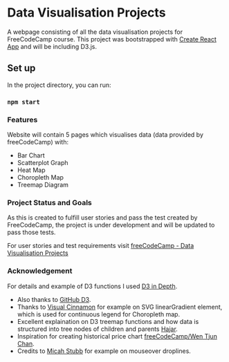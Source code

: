 # Data Visualisation Projects

A webpage consisting of all the data visualisation projects for FreeCodeCamp course. This project was bootstrapped with [Create React App](https://github.com/facebook/create-react-app) and will be including D3.js.

## Set up

In the project directory, you can run:

### `npm start`

### Features

Website will contain 5 pages which visualises data (data provided by freeCodeCamp) with:
- Bar Chart 
- Scatterplot Graph 
- Heat Map
- Choropleth Map 
- Treemap Diagram

### Project Status and Goals

As this is created to fulfill user stories and pass the test created by FreeCodeCamp, the project is under development and will be updated to pass those tests. 

For user stories and test requirements visit [freeCodeCamp - Data Visualisation Projects](https://www.freecodecamp.org/learn/data-visualization/#data-visualization-projects)

### Acknowledgement 

For details and example of D3 functions I used [D3 in Depth](https://www.d3indepth.com/).
- Also thanks to [GitHub D3](https://github.com/d3).
- Thanks to [Visual Cinnamon](https://www.visualcinnamon.com/2016/05/smooth-color-legend-d3-svg-gradient/) for example on SVG linearGradient element, which is used for continuous legend for Choropleth map.
- Excellent explaination on D3 treemap functions and how data is structured into tree nodes of children and parents [Hajar](https://dev.to/hajarnasr/treemaps-with-d3-js-55p7).
- Inspiration for creating historical price chart [freeCodeCamp/Wen Tjun Chan](https://www.freecodecamp.org/news/how-to-build-historical-price-charts-with-d3-js-72214aaf6ba3/).
- Credits to [Micah Stubb](https://bl.ocks.org/micahstubbs/e4f5c830c264d26621b80b754219ae1b) for example on mouseover droplines.